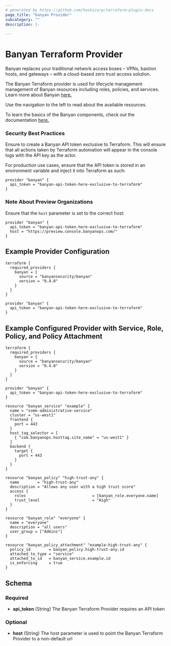 ```yaml
---
# generated by https://github.com/hashicorp/terraform-plugin-docs
page_title: "banyan Provider"
subcategory: ""
description: |-
  
---
```


# Banyan Terraform Provider
Banyan replaces your traditional network access boxes – VPNs, bastion hosts, and gateways – with a cloud-based zero trust access solution.

The Banyan Terraform provider is used for lifecycle management management of Banyan resources including roles, policies, and services. Learn more about Banyan [here.](https://www.banyansecurity.io/)

Use the navigation to the left to read about the available resources.

To learn the basics of the Banyan components, check out the documentation [here.](https://docs.banyanops.com/)


### Security Best Practices
Ensure to create a Banyan API token exclusive to Terraform. This will ensure that all actions taken by Terraform automation will appear in the console logs with the API key as the actor.

For production use cases, ensure that the API token is stored in an environment variable and inject it into Terraform as such:
```hcl
provider "banyan" {
  api_token = "banyan-api-token-here-exclusive-to-terraform"
}
```

### Note About Preview Organizations
Ensure that the `host` parameter is set to the correct host: 
```hcl
provider "banyan" {
  api_token = "banyan-api-token-here-exclusive-to-terraform"
  host = "https://preview.console.banyanops.com/"
}
```

## Example Provider Configuration
```hcl
terraform {
  required_providers {
    banyan = {
      source = "banyansecurity/banyan"
      version = "0.4.0"
    }
  }
}

provider "banyan" {
  api_token = "banyan-api-token-here-exclusive-to-terraform"
}
```

## Example Configured Provider with Service, Role, Policy, and Policy Attachment
```hcl
terraform {
  required_providers {
    banyan = {
      source = "banyansecurity/banyan"
      version = "0.4.0"
    }
  }
}

provider "banyan" {
  api_token = "banyan-api-token-here-exclusive-to-terraform"
}

resource "banyan_service" "example" {
  name = "some-administrative-service"
  cluster = "us-west1"
  frontend {
    port = 443
  }
  host_tag_selector = [
    { "com.banyanops.hosttag.site_name" = "us-west1" }
  ]
  backend {
    target {
      port = 443
    }
  }
}

resource "banyan_policy" "high-trust-any" {
  name        = "high-trust-any"
  description = "Allows any user with a high trust score"
  access {
    roles                             = [banyan_role.everyone.name]
    trust_level                       = "High"
  }
}

resource "banyan_role" "everyone" {
  name = "everyone"
  description = "all users"
  user_group = ["Admins"]
}

resource "banyan_policy_attachment" "example-high-trust-any" {
  policy_id        = banyan_policy.high-trust-any.id
  attached_to_type = "service"
  attached_to_id   = banyan_service.example.id
  is_enforcing     = true
}
```

<!-- schema generated by tfplugindocs -->
## Schema

### Required

- **api_token** (String) The Banyan Terraform Provider requires an API token

### Optional

- **host** (String) The host parameter is used to point the Banyan Terraform Provider to a non-default url
